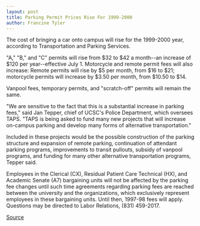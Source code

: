```yaml
---
layout: post
title: Parking Permit Prices Rise For 1999-2000
author: Francine Tyler
---
```


The cost of bringing a car onto campus will rise for the 1999-2000 year, according to Transportation and Parking Services.

"A," "B," and "C" permits will rise from $32 to $42 a month--an increase of $120 per year--effective July 1. Motorcycle and remote permit fees will also increase: Remote permits will rise by $5 per month, from $16 to $21; motorcycle permits will increase by $3.50 per month, from $10.50 to $14.

Vanpool fees, temporary permits, and "scratch-off" permits will remain the same.

"We are sensitive to the fact that this is a substantial increase in parking fees," said Jan Tepper, chief of UCSC's Police Department, which oversees TAPS. "TAPS is being asked to fund many new projects that will increase on-campus parking and develop many forms of alternative transportation."

Included in these projects would be the possible construction of the parking structure and expansion of remote parking, continuation of attendant parking programs, improvements to transit pullouts, subsidy of vanpool programs, and funding for many other alternative transportation programs, Tepper said.

Employees in the Clerical (CX), Residual Patient Care Technical (HX), and Academic Senate (A7) bargaining units will not be affected by the parking fee changes until such time agreements regarding parking fees are reached between the university and the organizations, which exclusively represent employees in these bargaining units. Until then, 1997-98 fees will apply. Questions may be directed to Labor Relations, (831) 459-2017.

[Source](http://www1.ucsc.edu/oncampus/currents/98-99/05-31/parking.htm "Permalink to Parking fees to rise for 1999-2000; 05-31-99")
